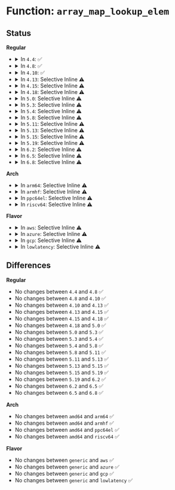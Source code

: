 # Function: <code>array_map_lookup_elem</code>

## Status
<b>Regular</b>
<ul>
<li>
<details>
<summary>In <code>4.4</code>: ✅</summary>

```c
void *array_map_lookup_elem(struct bpf_map *map, void *key);
```

**Collision:** Unique Static

**Inline:** No

**Transformation:** False

**Instances:**

```
In kernel/bpf/arraymap.c (ffffffff81177fd0)
Location: kernel/bpf/arraymap.c:65
Inline: False
```
**Symbols:**

```
ffffffff81177fd0-ffffffff81177fef: array_map_lookup_elem (STB_LOCAL)
```
</details>
</li>
<li>
<details>
<summary>In <code>4.8</code>: ✅</summary>

```c
void *array_map_lookup_elem(struct bpf_map *map, void *key);
```

**Collision:** Unique Static

**Inline:** No

**Transformation:** False

**Instances:**

```
In kernel/bpf/arraymap.c (ffffffff81187690)
Location: kernel/bpf/arraymap.c:110
Inline: False
```
**Symbols:**

```
ffffffff81187690-ffffffff811876af: array_map_lookup_elem (STB_LOCAL)
```
</details>
</li>
<li>
<details>
<summary>In <code>4.10</code>: ✅</summary>

```c
void *array_map_lookup_elem(struct bpf_map *map, void *key);
```

**Collision:** Unique Static

**Inline:** No

**Transformation:** False

**Instances:**

```
In kernel/bpf/arraymap.c (ffffffff81195650)
Location: kernel/bpf/arraymap.c:105
Inline: False
```
**Symbols:**

```
ffffffff81195650-ffffffff8119566f: array_map_lookup_elem (STB_LOCAL)
```
</details>
</li>
<li>
<details>
<summary>In <code>4.13</code>: Selective Inline ⚠️</summary>

```c
void *array_map_lookup_elem(struct bpf_map *map, void *key);
```

**Collision:** Unique Static

**Inline:** Selective

**Transformation:** False

**Instances:**

```
In kernel/bpf/arraymap.c (ffffffff8119c9f5)
Location: kernel/bpf/arraymap.c:109
Inline: True
Inline callers:
  - kernel/bpf/arraymap.c:array_of_map_lookup_elem
  - kernel/bpf/arraymap.c:bpf_fd_array_map_lookup_elem
```
**Symbols:**

```
ffffffff8119c9d0-ffffffff8119c9ef: array_map_lookup_elem (STB_LOCAL)
```
</details>
</li>
<li>
<details>
<summary>In <code>4.15</code>: Selective Inline ⚠️</summary>

```c
void *array_map_lookup_elem(struct bpf_map *map, void *key);
```

**Collision:** Unique Static

**Inline:** Selective

**Transformation:** False

**Instances:**

```
In kernel/bpf/arraymap.c (ffffffff811ac375)
Location: kernel/bpf/arraymap.c:147
Inline: True
Inline callers:
  - kernel/bpf/arraymap.c:array_of_map_lookup_elem
  - kernel/bpf/arraymap.c:bpf_fd_array_map_lookup_elem
```
**Symbols:**

```
ffffffff811ac340-ffffffff811ac36b: array_map_lookup_elem (STB_LOCAL)
```
</details>
</li>
<li>
<details>
<summary>In <code>4.18</code>: Selective Inline ⚠️</summary>

```c
void *array_map_lookup_elem(struct bpf_map *map, void *key);
```

**Collision:** Unique Static

**Inline:** Selective

**Transformation:** False

**Instances:**

```
In kernel/bpf/arraymap.c (ffffffff811c38b5)
Location: kernel/bpf/arraymap.c:152
Inline: True
Inline callers:
  - kernel/bpf/arraymap.c:array_of_map_lookup_elem
  - kernel/bpf/arraymap.c:bpf_fd_array_map_lookup_elem
  - kernel/bpf/arraymap.c:array_map_seq_show_elem
```
**Symbols:**

```
ffffffff811c3690-ffffffff811c36bb: array_map_lookup_elem (STB_LOCAL)
```
</details>
</li>
<li>
<details>
<summary>In <code>5.0</code>: Selective Inline ⚠️</summary>

```c
void *array_map_lookup_elem(struct bpf_map *map, void *key);
```

**Collision:** Unique Static

**Inline:** Selective

**Transformation:** False

**Instances:**

```
In kernel/bpf/arraymap.c (ffffffff811d5395)
Location: kernel/bpf/arraymap.c:152
Inline: True
Inline callers:
  - kernel/bpf/arraymap.c:array_of_map_lookup_elem
  - kernel/bpf/arraymap.c:prog_array_map_seq_show_elem
  - kernel/bpf/arraymap.c:bpf_fd_array_map_lookup_elem
  - kernel/bpf/arraymap.c:array_map_seq_show_elem
```
**Symbols:**

```
ffffffff811d5120-ffffffff811d514b: array_map_lookup_elem (STB_LOCAL)
```
</details>
</li>
<li>
<details>
<summary>In <code>5.3</code>: Selective Inline ⚠️</summary>

```c
void *array_map_lookup_elem(struct bpf_map *map, void *key);
```

**Collision:** Unique Static

**Inline:** Selective

**Transformation:** False

**Instances:**

```
In kernel/bpf/arraymap.c (ffffffff811e9b85)
Location: kernel/bpf/arraymap.c:143
Inline: True
Inline callers:
  - kernel/bpf/arraymap.c:array_of_map_lookup_elem
  - kernel/bpf/arraymap.c:prog_array_map_seq_show_elem
  - kernel/bpf/arraymap.c:bpf_fd_array_map_lookup_elem
  - kernel/bpf/arraymap.c:array_map_seq_show_elem
```
**Symbols:**

```
ffffffff811e9b50-ffffffff811e9b7b: array_map_lookup_elem (STB_LOCAL)
```
</details>
</li>
<li>
<details>
<summary>In <code>5.4</code>: Selective Inline ⚠️</summary>

```c
void *array_map_lookup_elem(struct bpf_map *map, void *key);
```

**Collision:** Unique Static

**Inline:** Selective

**Transformation:** False

**Instances:**

```
In kernel/bpf/arraymap.c (ffffffff811f62e5)
Location: kernel/bpf/arraymap.c:143
Inline: True
Inline callers:
  - kernel/bpf/arraymap.c:array_of_map_lookup_elem
  - kernel/bpf/arraymap.c:prog_array_map_seq_show_elem
  - kernel/bpf/arraymap.c:bpf_fd_array_map_lookup_elem
  - kernel/bpf/arraymap.c:array_map_seq_show_elem
```
**Symbols:**

```
ffffffff811f62b0-ffffffff811f62db: array_map_lookup_elem (STB_LOCAL)
```
</details>
</li>
<li>
<details>
<summary>In <code>5.8</code>: Selective Inline ⚠️</summary>

```c
void *array_map_lookup_elem(struct bpf_map *map, void *key);
```

**Collision:** Unique Static

**Inline:** Selective

**Transformation:** False

**Instances:**

```
In kernel/bpf/arraymap.c (ffffffff81219865)
Location: kernel/bpf/arraymap.c:169
Inline: True
Inline callers:
  - kernel/bpf/arraymap.c:array_of_map_lookup_elem
  - kernel/bpf/arraymap.c:prog_array_map_seq_show_elem
  - kernel/bpf/arraymap.c:bpf_fd_array_map_lookup_elem
  - kernel/bpf/arraymap.c:array_map_seq_show_elem
```
**Symbols:**

```
ffffffff81219830-ffffffff8121985b: array_map_lookup_elem (STB_LOCAL)
```
</details>
</li>
<li>
<details>
<summary>In <code>5.11</code>: Selective Inline ⚠️</summary>

```c
void *array_map_lookup_elem(struct bpf_map *map, void *key);
```

**Collision:** Unique Static

**Inline:** Selective

**Transformation:** False

**Instances:**

```
In kernel/bpf/arraymap.c (ffffffff8121c2b5)
Location: kernel/bpf/arraymap.c:159
Inline: True
Inline callers:
  - kernel/bpf/arraymap.c:array_of_map_lookup_elem
  - kernel/bpf/arraymap.c:prog_array_map_seq_show_elem
  - kernel/bpf/arraymap.c:bpf_fd_array_map_lookup_elem
  - kernel/bpf/arraymap.c:array_map_seq_show_elem
```
**Symbols:**

```
ffffffff8121c280-ffffffff8121c2ab: array_map_lookup_elem (STB_LOCAL)
```
</details>
</li>
<li>
<details>
<summary>In <code>5.13</code>: Selective Inline ⚠️</summary>

```c
void *array_map_lookup_elem(struct bpf_map *map, void *key);
```

**Collision:** Unique Static

**Inline:** Selective

**Transformation:** False

**Instances:**

```
In kernel/bpf/arraymap.c (ffffffff8121fcb5)
Location: kernel/bpf/arraymap.c:159
Inline: True
Inline callers:
  - kernel/bpf/arraymap.c:array_of_map_lookup_elem
  - kernel/bpf/arraymap.c:prog_array_map_seq_show_elem
  - kernel/bpf/arraymap.c:bpf_fd_array_map_lookup_elem
  - kernel/bpf/arraymap.c:array_map_seq_show_elem
```
**Symbols:**

```
ffffffff8121fc80-ffffffff8121fcab: array_map_lookup_elem (STB_LOCAL)
```
</details>
</li>
<li>
<details>
<summary>In <code>5.15</code>: Selective Inline ⚠️</summary>

```c
void *array_map_lookup_elem(struct bpf_map *map, void *key);
```

**Collision:** Unique Static

**Inline:** Selective

**Transformation:** False

**Instances:**

```
In kernel/bpf/arraymap.c (ffffffff812574a5)
Location: kernel/bpf/arraymap.c:159
Inline: True
Inline callers:
  - kernel/bpf/arraymap.c:array_of_map_lookup_elem
  - kernel/bpf/arraymap.c:prog_array_map_seq_show_elem
  - kernel/bpf/arraymap.c:bpf_fd_array_map_lookup_elem
  - kernel/bpf/arraymap.c:array_map_seq_show_elem
```
**Symbols:**

```
ffffffff81257470-ffffffff8125749b: array_map_lookup_elem (STB_LOCAL)
```
</details>
</li>
<li>
<details>
<summary>In <code>5.19</code>: Selective Inline ⚠️</summary>

```c
void *array_map_lookup_elem(struct bpf_map *map, void *key);
```

**Collision:** Unique Static

**Inline:** Selective

**Transformation:** False

**Instances:**

```
In kernel/bpf/arraymap.c (ffffffff8129ffc5)
Location: kernel/bpf/arraymap.c:165
Inline: True
Inline callers:
  - kernel/bpf/arraymap.c:array_of_map_lookup_elem
  - kernel/bpf/arraymap.c:prog_array_map_seq_show_elem
  - kernel/bpf/arraymap.c:bpf_fd_array_map_lookup_elem
  - kernel/bpf/arraymap.c:array_map_seq_show_elem
```
**Symbols:**

```
ffffffff8129ff70-ffffffff8129ffb2: array_map_lookup_elem (STB_LOCAL)
```
</details>
</li>
<li>
<details>
<summary>In <code>6.2</code>: Selective Inline ⚠️</summary>

```c
void *array_map_lookup_elem(struct bpf_map *map, void *key);
```

**Collision:** Unique Static

**Inline:** Selective

**Transformation:** False

**Instances:**

```
In kernel/bpf/arraymap.c (ffffffff812fd025)
Location: kernel/bpf/arraymap.c:163
Inline: True
Inline callers:
  - kernel/bpf/arraymap.c:array_of_map_lookup_elem
  - kernel/bpf/arraymap.c:prog_array_map_seq_show_elem
  - kernel/bpf/arraymap.c:bpf_fd_array_map_lookup_elem
  - kernel/bpf/arraymap.c:array_map_seq_show_elem
```
**Symbols:**

```
ffffffff812fcfc0-ffffffff812fd002: array_map_lookup_elem (STB_LOCAL)
```
</details>
</li>
<li>
<details>
<summary>In <code>6.5</code>: Selective Inline ⚠️</summary>

```c
void *array_map_lookup_elem(struct bpf_map *map, void *key);
```

**Collision:** Unique Static

**Inline:** Selective

**Transformation:** False

**Instances:**

```
In kernel/bpf/arraymap.c (ffffffff8132bc55)
Location: kernel/bpf/arraymap.c:163
Inline: True
Inline callers:
  - kernel/bpf/arraymap.c:array_of_map_lookup_elem
  - kernel/bpf/arraymap.c:prog_array_map_seq_show_elem
  - kernel/bpf/arraymap.c:bpf_fd_array_map_lookup_elem
  - kernel/bpf/arraymap.c:array_map_seq_show_elem
```
**Symbols:**

```
ffffffff8132bbf0-ffffffff8132bc32: array_map_lookup_elem (STB_LOCAL)
```
</details>
</li>
<li>
<details>
<summary>In <code>6.8</code>: Selective Inline ⚠️</summary>

```c
void *array_map_lookup_elem(struct bpf_map *map, void *key);
```

**Collision:** Unique Static

**Inline:** Selective

**Transformation:** False

**Instances:**

```
In kernel/bpf/arraymap.c (ffffffff81350125)
Location: kernel/bpf/arraymap.c:163
Inline: True
Inline callers:
  - kernel/bpf/arraymap.c:array_of_map_lookup_elem
  - kernel/bpf/arraymap.c:prog_array_map_seq_show_elem
  - kernel/bpf/arraymap.c:bpf_fd_array_map_lookup_elem
  - kernel/bpf/arraymap.c:array_map_seq_show_elem
```
**Symbols:**

```
ffffffff813500c0-ffffffff81350102: array_map_lookup_elem (STB_LOCAL)
```
</details>
</li>
</ul>
<b>Arch</b>
<ul>
<li>
<details>
<summary>In <code>arm64</code>: Selective Inline ⚠️</summary>

```c
void *array_map_lookup_elem(struct bpf_map *map, void *key);
```

**Collision:** Unique Static

**Inline:** Selective

**Transformation:** False

**Instances:**

```
In kernel/bpf/arraymap.c (ffff80001027a9ac)
Location: kernel/bpf/arraymap.c:143
Inline: True
Inline callers:
  - kernel/bpf/arraymap.c:array_of_map_lookup_elem
  - kernel/bpf/arraymap.c:prog_array_map_seq_show_elem
  - kernel/bpf/arraymap.c:bpf_fd_array_map_lookup_elem
  - kernel/bpf/arraymap.c:array_map_seq_show_elem
```
**Symbols:**

```
ffff80001027a930-ffff80001027a98c: array_map_lookup_elem (STB_LOCAL)
```
</details>
</li>
<li>
<details>
<summary>In <code>armhf</code>: Selective Inline ⚠️</summary>

```c
void *array_map_lookup_elem(struct bpf_map *map, void *key);
```

**Collision:** Unique Static

**Inline:** Selective

**Transformation:** False

**Instances:**

```
In kernel/bpf/arraymap.c (c04ac998)
Location: kernel/bpf/arraymap.c:143
Inline: True
Inline callers:
  - kernel/bpf/arraymap.c:array_of_map_lookup_elem
  - kernel/bpf/arraymap.c:prog_array_map_seq_show_elem
  - kernel/bpf/arraymap.c:bpf_fd_array_map_lookup_elem
  - kernel/bpf/arraymap.c:array_map_seq_show_elem
```
**Symbols:**

```
c04ac948-c04ac984: array_map_lookup_elem (STB_LOCAL)
```
</details>
</li>
<li>
<details>
<summary>In <code>ppc64el</code>: Selective Inline ⚠️</summary>

```c
void *array_map_lookup_elem(struct bpf_map *map, void *key);
```

**Collision:** Unique Static

**Inline:** Selective

**Transformation:** False

**Instances:**

```
In kernel/bpf/arraymap.c (c000000000323c78)
Location: kernel/bpf/arraymap.c:143
Inline: True
Inline callers:
  - kernel/bpf/arraymap.c:array_of_map_lookup_elem
  - kernel/bpf/arraymap.c:prog_array_map_seq_show_elem
  - kernel/bpf/arraymap.c:bpf_fd_array_map_lookup_elem
  - kernel/bpf/arraymap.c:array_map_seq_show_elem
```
**Symbols:**

```
c000000000323c20-c000000000323c68: array_map_lookup_elem (STB_LOCAL)
```
</details>
</li>
<li>
<details>
<summary>In <code>riscv64</code>: Selective Inline ⚠️</summary>

```c
void *array_map_lookup_elem(struct bpf_map *map, void *key);
```

**Collision:** Unique Static

**Inline:** Selective

**Transformation:** False

**Instances:**

```
In kernel/bpf/arraymap.c (ffffffe0001b2762)
Location: kernel/bpf/arraymap.c:143
Inline: True
Inline callers:
  - kernel/bpf/arraymap.c:array_of_map_lookup_elem
  - kernel/bpf/arraymap.c:prog_array_map_seq_show_elem
  - kernel/bpf/arraymap.c:bpf_fd_array_map_lookup_elem
  - kernel/bpf/arraymap.c:array_map_seq_show_elem
```
**Symbols:**

```
ffffffe0001b26f2-ffffffe0001b2748: array_map_lookup_elem (STB_LOCAL)
```
</details>
</li>
</ul>
<b>Flavor</b>
<ul>
<li>
<details>
<summary>In <code>aws</code>: Selective Inline ⚠️</summary>

```c
void *array_map_lookup_elem(struct bpf_map *map, void *key);
```

**Collision:** Unique Static

**Inline:** Selective

**Transformation:** False

**Instances:**

```
In kernel/bpf/arraymap.c (ffffffff811ee905)
Location: kernel/bpf/arraymap.c:143
Inline: True
Inline callers:
  - kernel/bpf/arraymap.c:array_of_map_lookup_elem
  - kernel/bpf/arraymap.c:prog_array_map_seq_show_elem
  - kernel/bpf/arraymap.c:bpf_fd_array_map_lookup_elem
  - kernel/bpf/arraymap.c:array_map_seq_show_elem
```
**Symbols:**

```
ffffffff811ee8d0-ffffffff811ee8fb: array_map_lookup_elem (STB_LOCAL)
```
</details>
</li>
<li>
<details>
<summary>In <code>azure</code>: Selective Inline ⚠️</summary>

```c
void *array_map_lookup_elem(struct bpf_map *map, void *key);
```

**Collision:** Unique Static

**Inline:** Selective

**Transformation:** False

**Instances:**

```
In kernel/bpf/arraymap.c (ffffffff811e1695)
Location: kernel/bpf/arraymap.c:143
Inline: True
Inline callers:
  - kernel/bpf/arraymap.c:array_of_map_lookup_elem
  - kernel/bpf/arraymap.c:prog_array_map_seq_show_elem
  - kernel/bpf/arraymap.c:bpf_fd_array_map_lookup_elem
  - kernel/bpf/arraymap.c:array_map_seq_show_elem
```
**Symbols:**

```
ffffffff811e1660-ffffffff811e168b: array_map_lookup_elem (STB_LOCAL)
```
</details>
</li>
<li>
<details>
<summary>In <code>gcp</code>: Selective Inline ⚠️</summary>

```c
void *array_map_lookup_elem(struct bpf_map *map, void *key);
```

**Collision:** Unique Static

**Inline:** Selective

**Transformation:** False

**Instances:**

```
In kernel/bpf/arraymap.c (ffffffff811ec6d5)
Location: kernel/bpf/arraymap.c:143
Inline: True
Inline callers:
  - kernel/bpf/arraymap.c:array_of_map_lookup_elem
  - kernel/bpf/arraymap.c:prog_array_map_seq_show_elem
  - kernel/bpf/arraymap.c:bpf_fd_array_map_lookup_elem
  - kernel/bpf/arraymap.c:array_map_seq_show_elem
```
**Symbols:**

```
ffffffff811ec6a0-ffffffff811ec6cb: array_map_lookup_elem (STB_LOCAL)
```
</details>
</li>
<li>
<details>
<summary>In <code>lowlatency</code>: Selective Inline ⚠️</summary>

```c
void *array_map_lookup_elem(struct bpf_map *map, void *key);
```

**Collision:** Unique Static

**Inline:** Selective

**Transformation:** False

**Instances:**

```
In kernel/bpf/arraymap.c (ffffffff811faac5)
Location: kernel/bpf/arraymap.c:143
Inline: True
Inline callers:
  - kernel/bpf/arraymap.c:array_of_map_lookup_elem
  - kernel/bpf/arraymap.c:prog_array_map_seq_show_elem
  - kernel/bpf/arraymap.c:bpf_fd_array_map_lookup_elem
  - kernel/bpf/arraymap.c:array_map_seq_show_elem
```
**Symbols:**

```
ffffffff811faa90-ffffffff811faabb: array_map_lookup_elem (STB_LOCAL)
```
</details>
</li>
</ul>

## Differences
<b>Regular</b>
<ul>
<li>
No changes between <code>4.4</code> and <code>4.8</code> ✅
</li>
<li>
No changes between <code>4.8</code> and <code>4.10</code> ✅
</li>
<li>
No changes between <code>4.10</code> and <code>4.13</code> ✅
</li>
<li>
No changes between <code>4.13</code> and <code>4.15</code> ✅
</li>
<li>
No changes between <code>4.15</code> and <code>4.18</code> ✅
</li>
<li>
No changes between <code>4.18</code> and <code>5.0</code> ✅
</li>
<li>
No changes between <code>5.0</code> and <code>5.3</code> ✅
</li>
<li>
No changes between <code>5.3</code> and <code>5.4</code> ✅
</li>
<li>
No changes between <code>5.4</code> and <code>5.8</code> ✅
</li>
<li>
No changes between <code>5.8</code> and <code>5.11</code> ✅
</li>
<li>
No changes between <code>5.11</code> and <code>5.13</code> ✅
</li>
<li>
No changes between <code>5.13</code> and <code>5.15</code> ✅
</li>
<li>
No changes between <code>5.15</code> and <code>5.19</code> ✅
</li>
<li>
No changes between <code>5.19</code> and <code>6.2</code> ✅
</li>
<li>
No changes between <code>6.2</code> and <code>6.5</code> ✅
</li>
<li>
No changes between <code>6.5</code> and <code>6.8</code> ✅
</li>
</ul>
<b>Arch</b>
<ul>
<li>
No changes between <code>amd64</code> and <code>arm64</code> ✅
</li>
<li>
No changes between <code>amd64</code> and <code>armhf</code> ✅
</li>
<li>
No changes between <code>amd64</code> and <code>ppc64el</code> ✅
</li>
<li>
No changes between <code>amd64</code> and <code>riscv64</code> ✅
</li>
</ul>
<b>Flavor</b>
<ul>
<li>
No changes between <code>generic</code> and <code>aws</code> ✅
</li>
<li>
No changes between <code>generic</code> and <code>azure</code> ✅
</li>
<li>
No changes between <code>generic</code> and <code>gcp</code> ✅
</li>
<li>
No changes between <code>generic</code> and <code>lowlatency</code> ✅
</li>
</ul>
